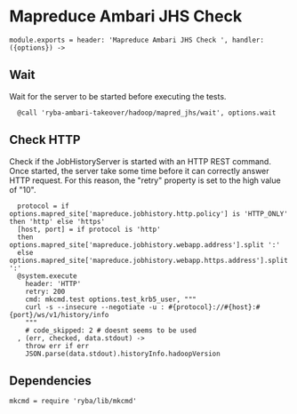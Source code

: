 

# Mapreduce Ambari JHS Check

    module.exports = header: 'Mapreduce Ambari JHS Check ', handler: ({options}) ->

## Wait

Wait for the server to be started before executing the tests.

      @call 'ryba-ambari-takeover/hadoop/mapred_jhs/wait', options.wait

## Check HTTP

Check if the JobHistoryServer is started with an HTTP REST command. Once
started, the server take some time before it can correctly answer HTTP request.
For this reason, the "retry" property is set to the high value of "10".

      protocol = if options.mapred_site['mapreduce.jobhistory.http.policy'] is 'HTTP_ONLY' then 'http' else 'https'
      [host, port] = if protocol is 'http'
      then options.mapred_site['mapreduce.jobhistory.webapp.address'].split ':'
      else options.mapred_site['mapreduce.jobhistory.webapp.https.address'].split ':'
      @system.execute
        header: 'HTTP'
        retry: 200
        cmd: mkcmd.test options.test_krb5_user, """
        curl -s --insecure --negotiate -u : #{protocol}://#{host}:#{port}/ws/v1/history/info
        """
        # code_skipped: 2 # doesnt seems to be used
      , (err, checked, data.stdout) ->
        throw err if err
        JSON.parse(data.stdout).historyInfo.hadoopVersion

## Dependencies

    mkcmd = require 'ryba/lib/mkcmd'
